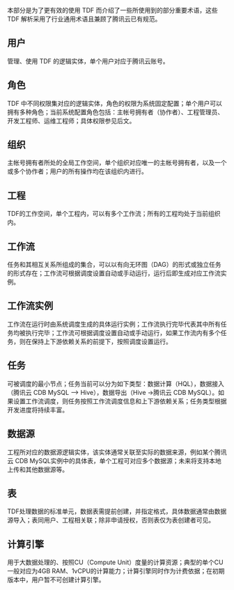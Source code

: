 本部分是为了更有效的使用 TDF 而介绍了一些所使用到的部分重要术语，这些 TDF 解析采用了行业通用术语且兼顾了腾讯云已有规范。

## 用户
管理、使用 TDF 的逻辑实体，单个用户对应于腾讯云账号。

## 角色
TDF 中不同权限集对应的逻辑实体，角色的权限为系统固定配置；单个用户可以拥有多种角色；当前系统配置角色包括：主帐号拥有者（协作者）、工程管理员、开发工程师、运维工程师；具体权限参见后文。

## 组织
主帐号拥有者所处的全局工作空间，单个组织对应唯一的主帐号拥有者，以及一个或多个协作者；用户的所有操作均在该组织内进行。

## 工程
TDF的工作空间，单个工程内，可以有多个工作流；所有的工程均处于当前组织内。

## 工作流
任务和其相互关系所组成的集合，可以以有向无环图（DAG）的形式或独立任务的形式存在；工作流可根据调度设置自动或手动运行，运行后即生成对应工作流实例。

## 工作流实例
工作流在运行时由系统调度生成的具体运行实例；工作流执行完毕代表其中所有任务均被执行完毕；工作流可根据调度设置自动或手动运行，如果工作流内有多个任务，则在保持上下游依赖关系的前提下，按照调度设置运行。

## 任务
可被调度的最小节点；任务当前可以分为如下类型：数据计算（HQL），数据接入（腾讯云  CDB MySQL –> Hive），数据导出（Hive ->腾讯云 CDB MySQL）。如果设置工作流调度，则任务按照工作流调度信息和上下游依赖关系；任务类型根据开发进度将持续丰富。

## 数据源
工程所对应的数据源逻辑实体，该实体通常关联至实际的数据来源，例如某个腾讯云  CDB MySQL实例中的具体表，单个工程可对应多个数据源；未来将支持本地上传和其他数据源等。

## 表
TDF处理数据的标准单元，数据表需提前创建，并指定格式，具体数据通常由数据源导入；表同用户、工程相关联；除非申请授权，否则表仅为表创建者可见。

## 计算引擎
用于大数据处理的、按照CU（Compute Unit）度量的计算资源；典型的单个CU一般对应为4GB RAM、1vCPU的计算能力；计算引擎同时作为计费依据；在初期版本中，用户暂不可创建计算引擎。
